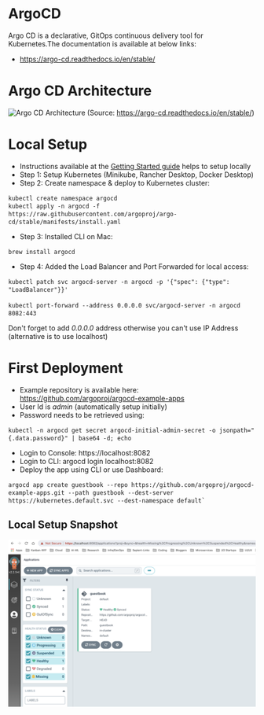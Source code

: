 # ArgoCD

Argo CD is a declarative, GitOps continuous delivery tool for Kubernetes.The documentation is available at below links:
- https://argo-cd.readthedocs.io/en/stable/

# Argo CD Architecture

![Argo CD Architecture](https://argo-cd.readthedocs.io/en/stable/assets/argocd_architecture.png)
(Source: https://argo-cd.readthedocs.io/en/stable/)


# Local Setup
- Instructions available at the [Getting Started guide](https://argo-cd.readthedocs.io/en/stable/) helps to setup locally
- Step 1: Setup Kubernetes (Minikube, Rancher Desktop, Docker Desktop)
- Step 2: Create namespace & deploy to Kubernetes cluster:
```
kubectl create namespace argocd
kubectl apply -n argocd -f https://raw.githubusercontent.com/argoproj/argo-cd/stable/manifests/install.yaml
```
- Step 3: Installed CLI on Mac:
```
brew install argocd
```
- Step 4: Added the Load Balancer and Port Forwarded for local access:
```
kubectl patch svc argocd-server -n argocd -p '{"spec": {"type": "LoadBalancer"}}'

kubectl port-forward --address 0.0.0.0 svc/argocd-server -n argocd 8082:443
```
Don't forget to add *0.0.0.0* address otherwise you can't use IP Address (alternative is to use localhost)

# First Deployment
- Example repository is available here: https://github.com/argoproj/argocd-example-apps
- User Id is *admin* (automatically setup initially)
- Password needs to be retrieved using:
```
kubectl -n argocd get secret argocd-initial-admin-secret -o jsonpath="{.data.password}" | base64 -d; echo
```

- Login to Console: https://localhost:8082 
- Login to CLI: argocd login localhost:8082
- Deploy the app using CLI or use Dashboard:
```
argocd app create guestbook --repo https://github.com/argoproj/argocd-example-apps.git --path guestbook --dest-server https://kubernetes.default.svc --dest-namespace default`
```

## Local Setup Snapshot

![Local Dashboard](images/argocd-local.png)

